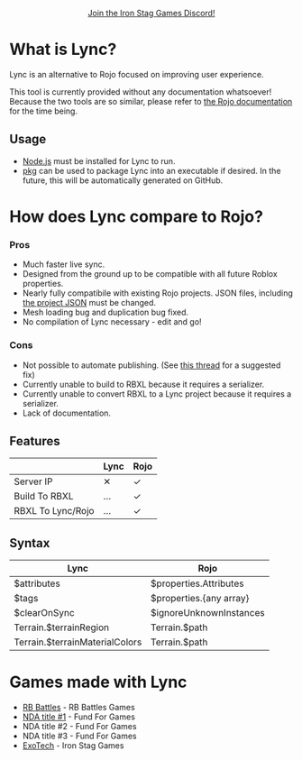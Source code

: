 <p align="center"><a href="https://discord.gg/n33vdDr">Join the Iron Stag Games Discord!</a></p>

# What is Lync?

Lync is an alternative to Rojo focused on improving user experience.

This tool is currently provided without any documentation whatsoever! Because the two tools are so similar, please refer to [the Rojo documentation](https://rojo.space/docs/v7/) for the time being.

## Usage

- [Node.js](https://nodejs.org/) must be installed for Lync to run.
- [pkg](https://www.npmjs.com/package/pkg) can be used to package Lync into an executable if desired. In the future, this will be automatically generated on GitHub.

# How does Lync compare to Rojo?

### Pros
- Much faster live sync.
- Designed from the ground up to be compatible with all future Roblox properties.
- Nearly fully compatibile with existing Rojo projects. JSON files, including [the project JSON](https://github.com/Iron-Stag-Games/Lync/blob/main/Sample%20Project/default.project.json) must be changed.
- Mesh loading bug and duplication bug fixed.
- No compilation of Lync necessary - edit and go!

### Cons
- Not possible to automate publishing. (See [this thread](https://devforum.roblox.com/t/expose-studiopublishservicepublishas-to-pluginsecurity-create-respective-permission/2065965) for a suggested fix)
- Currently unable to build to RBXL because it requires a serializer.
- Currently unable to convert RBXL to a Lync project because it requires a serializer.
- Lack of documentation.

## Features
|                         | Lync | Rojo |
|-------------------------|------|------|
| Server IP               | ✕    | ✓    |
| Build To RBXL           | …    | ✓    |
| RBXL To Lync/Rojo       | …    | ✓    |


## Syntax
| Lync | Rojo |
|-|-|
| $attributes | $properties.Attributes |
| $tags | $properties.{any array} |
| $clearOnSync | $ignoreUnknownInstances |
| Terrain.$terrainRegion | Terrain.$path |
| Terrain.$terrainMaterialColors | Terrain.$path |

# Games made with Lync

- [RB Battles](https://www.roblox.com/games/5036207802) - RB Battles Games
- [NDA title #1](https://www.roblox.com/games/8875360163) - Fund For Games
- NDA title #2 - Fund For Games
- NDA title #3 - Fund For Games
- [ExoTech](https://www.roblox.com/games/7634484468) - Iron Stag Games
